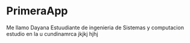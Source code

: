 # PrimeraApp
Me llamo Dayana 
Estuudiante de ingenieria de Sistemas y computacion 
estudio en la u cundinamrca 
jkjkj
hjhj
